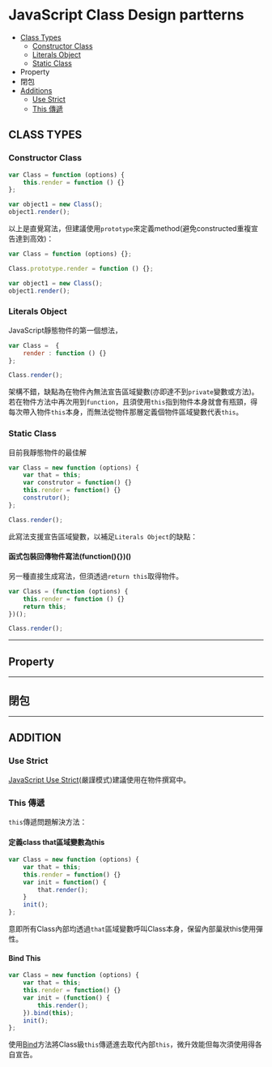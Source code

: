 JavaScript Class Design partterns
=================================

- [Class Types](#class-types)
    - [Constructor Class](#constructor-class)
    - [Literals Object](#literals-object)
    - [Static Class](#static-class)
- Property
- 閉包
- [Additions](#additions)
    - [Use Strict](#use-strict)
    - [This 傳遞](#this-傳遞)

CLASS TYPES
-----------

### Constructor Class

```javascript
var Class = function (options) {
    this.render = function () {}
};

var object1 = new Class();
object1.render(); 
```

以上是直覺寫法，但建議使用`prototype`來定義method(避免constructed重複宣告達到高效)：

```javascript
var Class = function (options) {};

Class.prototype.render = function () {};

var object1 = new Class();
object1.render(); 
```

### Literals Object

JavaScript靜態物件的第一個想法，

```javascript
var Class =  {
    render : function () {}
};

Class.render(); 
```

架構不錯，缺點為在物件內無法宣告區域變數(亦即達不到`private`變數或方法)。
若在物件方法中再次用到`function`，且須使用`this`指到物件本身就會有瓶頸，得每次帶入物件`this`本身，而無法從物件那層定義個物件區域變數代表`this`。

### Static Class

目前我靜態物件的最佳解

```javascript
var Class = new function (options) {
    var that = this;
    var construtor = function() {}
    this.render = function() {}
    construtor();
};

Class.render(); 
```

此寫法支援宣告區域變數，以補足`Literals Object`的缺點：


#### 函式包裝回傳物件寫法(function(){})()

另一種直接生成寫法，但須透過`return this`取得物件。

```javascript
var Class = (function (options) {
    this.render = function () {}
    return this;
})();

Class.render();
```

---

Property
--------

---

閉包
----

---

ADDITION 
--------

### Use Strict

[JavaScript Use Strict](https://www.w3schools.com/js/js_strict.asp)(嚴謹模式)建議使用在物件撰寫中。


### This 傳遞

`this`傳遞問題解決方法：

#### 定義class that區域變數為this

```javascript
var Class = new function (options) {
    var that = this;
    this.render = function() {}
    var init = function() {
        that.render();
    }
    init();
};
```

意即所有Class內部均透過`that`區域變數呼叫Class本身，保留內部巢狀this使用彈性。

#### Bind This

```javascript
var Class = new function (options) {
    var that = this;
    this.render = function() {}
    var init = (function() {
        this.render();
    }).bind(this);
    init();
};
```

使用[Bind](https://developer.mozilla.org/en-US/docs/Web/JavaScript/Reference/Global_Objects/Function/bind)方法將Class級`this`傳遞進去取代內部`this`，微升效能但每次須使用得各自宣告。
